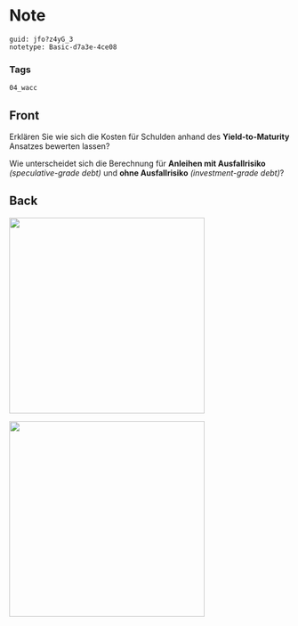 # Note
```
guid: jfo?z4yG_3
notetype: Basic-d7a3e-4ce08
```

### Tags
```
04_wacc
```

## Front
<p>Erklären Sie wie sich die Kosten für Schulden anhand des
<b>Yield-to-Maturity</b> Ansatzes bewerten lassen?
<p>Wie unterscheidet sich die Berechnung für <b>Anleihen mit
Ausfallrisiko</b> <i style="">(speculative-grade debt)</i> und
<b>ohne Ausfallrisiko</b> <i style="">(investment-grade debt)</i>?

## Back
<p><img src="127LWgEoAaPkkZdMuU3p.png" style="width: 351px;">
<p><img src="12r1kkiUBfUVR44JA3Cb.png" style="width: 351px;">

